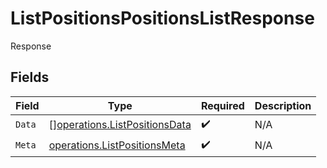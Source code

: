 # ListPositionsPositionsListResponse

Response


## Fields

| Field                                                                          | Type                                                                           | Required                                                                       | Description                                                                    |
| ------------------------------------------------------------------------------ | ------------------------------------------------------------------------------ | ------------------------------------------------------------------------------ | ------------------------------------------------------------------------------ |
| `Data`                                                                         | [][operations.ListPositionsData](../../models/operations/listpositionsdata.md) | :heavy_check_mark:                                                             | N/A                                                                            |
| `Meta`                                                                         | [operations.ListPositionsMeta](../../models/operations/listpositionsmeta.md)   | :heavy_check_mark:                                                             | N/A                                                                            |